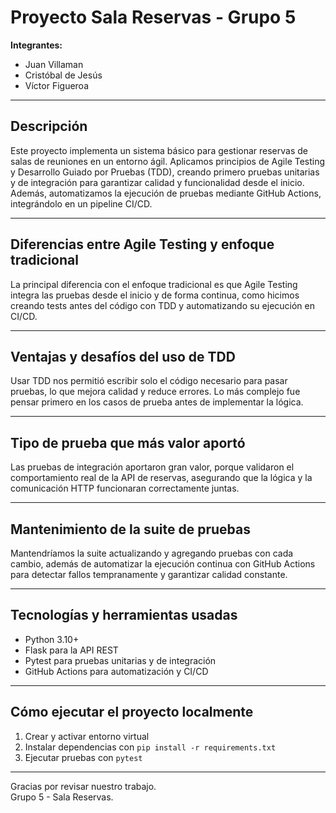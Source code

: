 # Proyecto Sala Reservas - Grupo 5

**Integrantes:**  
- Juan Villaman  
- Cristóbal de Jesús  
- Víctor Figueroa  

---

## Descripción

Este proyecto implementa un sistema básico para gestionar reservas de salas de reuniones en un entorno ágil. Aplicamos principios de Agile Testing y Desarrollo Guiado por Pruebas (TDD), creando primero pruebas unitarias y de integración para garantizar calidad y funcionalidad desde el inicio. Además, automatizamos la ejecución de pruebas mediante GitHub Actions, integrándolo en un pipeline CI/CD.

---

## Diferencias entre Agile Testing y enfoque tradicional

La principal diferencia con el enfoque tradicional es que Agile Testing integra las pruebas desde el inicio y de forma continua, como hicimos creando tests antes del código con TDD y automatizando su ejecución en CI/CD.

---

## Ventajas y desafíos del uso de TDD

Usar TDD nos permitió escribir solo el código necesario para pasar pruebas, lo que mejora calidad y reduce errores. Lo más complejo fue pensar primero en los casos de prueba antes de implementar la lógica.

---

## Tipo de prueba que más valor aportó

Las pruebas de integración aportaron gran valor, porque validaron el comportamiento real de la API de reservas, asegurando que la lógica y la comunicación HTTP funcionaran correctamente juntas.

---

## Mantenimiento de la suite de pruebas

Mantendríamos la suite actualizando y agregando pruebas con cada cambio, además de automatizar la ejecución continua con GitHub Actions para detectar fallos tempranamente y garantizar calidad constante.

---

## Tecnologías y herramientas usadas

- Python 3.10+
- Flask para la API REST
- Pytest para pruebas unitarias y de integración
- GitHub Actions para automatización y CI/CD

---

## Cómo ejecutar el proyecto localmente

1. Crear y activar entorno virtual  
2. Instalar dependencias con `pip install -r requirements.txt`  
3. Ejecutar pruebas con `pytest`  

---

Gracias por revisar nuestro trabajo.  
Grupo 5 - Sala Reservas.
